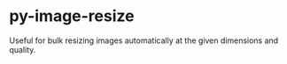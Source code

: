 # py-image-resize
 
Useful for bulk resizing images automatically at the given dimensions and quality.